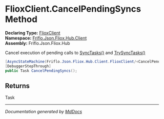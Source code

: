 ﻿<!--  
  <auto-generated>   
    The contents of this file were generated by a tool.  
    Changes to this file may be list if the file is regenerated  
  </auto-generated>   
-->

# FlioxClient.CancelPendingSyncs Method

**Declaring Type:** [FlioxClient](../index.md)  
**Namespace:** [Friflo.Json.Fliox.Hub.Client](../../index.md)  
**Assembly:** Friflo.Json.Fliox.Hub

 Cancel execution of pending calls to [SyncTasks()](SyncTasks.md) and [TrySyncTasks()](TrySyncTasks.md)

```csharp
[AsyncStateMachine(Friflo.Json.Fliox.Hub.Client.FlioxClient/<CancelPendingSyncs>d__4)]
[DebuggerStepThrough]
public Task CancelPendingSyncs();
```

## Returns

Task

___

*Documentation generated by [MdDocs](https://github.com/ap0llo/mddocs)*
